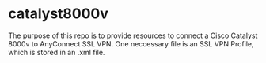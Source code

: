 # catalyst8000v

The purpose of this repo is to provide resources to connect a Cisco Catalyst 8000v to AnyConnect SSL VPN.
One neccessary file is an SSL VPN Profile, which is stored in an .xml file.
